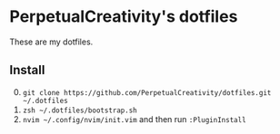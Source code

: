 # PerpetualCreativity's dotfiles
These are my dotfiles.

## Install
0. `git clone https://github.com/PerpetualCreativity/dotfiles.git ~/.dotfiles`
1. `zsh ~/.dotfiles/bootstrap.sh`
2. `nvim ~/.config/nvim/init.vim` and then run `:PluginInstall`

